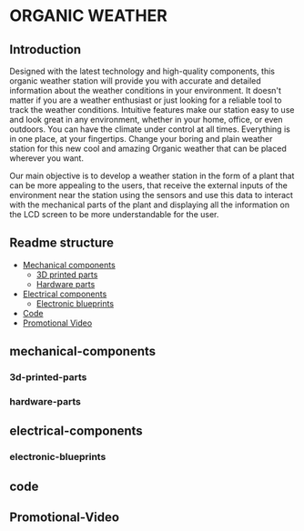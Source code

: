 #  ORGANIC WEATHER

## Introduction
Designed with the latest technology and high-quality components, this organic weather station will provide you with accurate and detailed information about the weather conditions in your environment. It doesn't matter if you are a weather enthusiast or just looking for a reliable tool to track the weather conditions. Intuitive features make our station easy to use and look great in any environment, whether in your home, office, or even outdoors. You can have the climate
under control at all times. Everything is in one place, at your fingertips.
Change your boring and plain weather station for this new cool and amazing Organic weather that can be placed wherever you want.

Our main objective is to develop a weather station in the form of a plant that can be more appealing to the users, that receive the external inputs of the environment near the station using the sensors and use this data to interact with the mechanical parts of the plant and displaying all the information on the LCD screen to be more understandable for the user.

## Readme structure
- [Mechanical components](#mechanical-components)
    - [ 3D printed parts](#3d-printed-parts)
    - [Hardware parts](#hardware-parts)
- [Electrical components](#electrical-components)
    - [Electronic blueprints](#electronic-blueprints)
- [Code](#code)
- [Promotional Video](#Promotional-Video)
    

## mechanical-components
  ### 3d-printed-parts
  ### hardware-parts
## electrical-components
  ### electronic-blueprints
## code
## Promotional-Video
